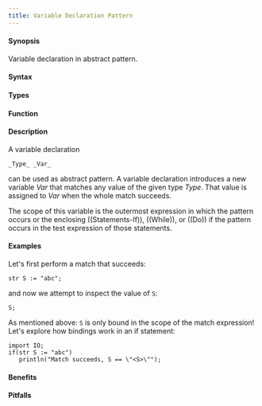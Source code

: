 ```yaml
---
title: Variable Declaration Pattern
---
```


#### Synopsis

Variable declaration in abstract pattern.

#### Syntax

#### Types

#### Function

#### Description

A variable declaration
```rascal
_Type_ _Var_
```
can be used as abstract pattern.
A variable declaration introduces a new variable _Var_ that matches any value of the given type _Type_.
That value is assigned to _Var_ when the whole match succeeds.

The scope of this variable is the outermost expression in which the pattern occurs
or the enclosing ((Statements-If)), ((While)), or ((Do)) if the pattern occurs in the test expression of those statements.

#### Examples

Let's first perform a match that succeeds:
```rascal-shell,error
str S := "abc";
```
and now we attempt to inspect the value of `S`:
```rascal-shell,continue,error
S;
```

As mentioned above: `S` is only bound in the scope of the match expression!
Let's explore how bindings work in an if statement:
```rascal-shell
import IO;
if(str S := "abc")
   println("Match succeeds, S == \"<S>\"");
```

#### Benefits

#### Pitfalls

